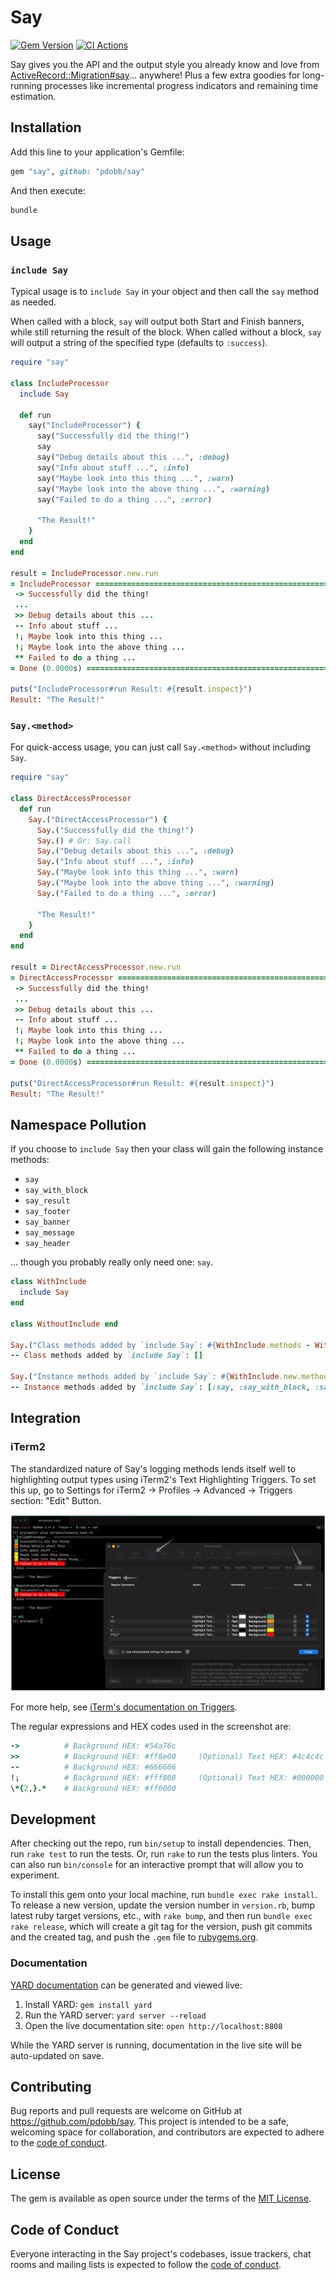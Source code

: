 # Say

[![Gem Version](https://img.shields.io/github/v/release/pdobb/say)](https://img.shields.io/github/v/release/pdobb/say)
[![CI Actions](https://github.com/pdobb/say/actions/workflows/ci.yml/badge.svg)](https://github.com/pdobb/say/actions)

Say gives you the API and the output style you already know and love from [ActiveRecord::Migration#say](https://api.rubyonrails.org/classes/ActiveRecord/Migration.html#method-i-say)... anywhere! Plus a few extra goodies for long-running processes like incremental progress indicators and remaining time estimation.

## Installation

Add this line to your application's Gemfile:

```ruby
gem "say", github: "pdobb/say"
```

And then execute:

```bash
bundle
```

## Usage

### `include Say`

Typical usage is to `include Say` in your object and then call the `say` method as needed.

When called with a block, `say` will output both Start and Finish banners, while still returning the result of the block.
When called without a block, `say` will output a string of the specified type (defaults to `:success`).

```ruby
require "say"

class IncludeProcessor
  include Say

  def run
    say("IncludeProcessor") {
      say("Successfully did the thing!")
      say
      say("Debug details about this ...", :debug)
      say("Info about stuff ...", :info)
      say("Maybe look into this thing ...", :warn)
      say("Maybe look into the above thing ...", :warning)
      say("Failed to do a thing ...", :error)

      "The Result!"
    }
  end
end

result = IncludeProcessor.new.run
= IncludeProcessor =============================================================
 -> Successfully did the thing!
 ...
 >> Debug details about this ...
 -- Info about stuff ...
 !¡ Maybe look into this thing ...
 !¡ Maybe look into the above thing ...
 ** Failed to do a thing ...
= Done (0.0000s) ===============================================================

puts("IncludeProcessor#run Result: #{result.inspect}")
Result: "The Result!"
```

### `Say.<method>`

For quick-access usage, you can just call `Say.<method>` without including `Say`.

```ruby
require "say"

class DirectAccessProcessor
  def run
    Say.("DirectAccessProcessor") {
      Say.("Successfully did the thing!")
      Say.() # Or: Say.call
      Say.("Debug details about this ...", :debug)
      Say.("Info about stuff ...", :info)
      Say.("Maybe look into this thing ...", :warn)
      Say.("Maybe look into the above thing ...", :warning)
      Say.("Failed to do a thing ...", :error)

      "The Result!"
    }
  end
end

result = DirectAccessProcessor.new.run
= DirectAccessProcessor ========================================================
 -> Successfully did the thing!
 ...
 >> Debug details about this ...
 -- Info about stuff ...
 !¡ Maybe look into this thing ...
 !¡ Maybe look into the above thing ...
 ** Failed to do a thing ...
= Done (0.0000s) ===============================================================

puts("DirectAccessProcessor#run Result: #{result.inspect}")
Result: "The Result!"
```

## Namespace Pollution

If you choose to `include Say` then your class will gain the following instance methods:
- `say`
- `say_with_block`
- `say_result`
- `say_footer`
- `say_banner`
- `say_message`
- `say_header`

... though you probably really only need one: `say`.

```ruby
class WithInclude
  include Say
end

class WithoutInclude end

Say.("Class methods added by `include Say`: #{WithInclude.methods - WithoutInclude.methods}", :info)
-- Class methods added by `include Say`: []

Say.("Instance methods added by `include Say`: #{WithInclude.new.methods - WithoutInclude.new.methods}", :info)
-- Instance methods added by `include Say`: [:say, :say_with_block, :say_result, :say_footer, :say_banner, :say_message, :say_header]
```

## Integration

### iTerm2
The standardized nature of Say's logging methods lends itself well to highlighting output types using iTerm2's Text Highlighting Triggers. To set this up, go to Settings for iTerm2 -> Profiles -> Advanced -> Triggers section: "Edit" Button.

![iTerm2 Triggers Setup](/screenshots/iterm2-triggers.png?raw=true "iTerm2 Triggers Setup")

For more help, see [iTerm's documentation on Triggers](https://iterm2.com/triggers.html).

The regular expressions and HEX codes used in the screenshot are:

```ruby
->          # Background HEX: #54a76c
>>          # Background HEX: #ff8e00     (Optional) Text HEX: #4c4c4c
--          # Background HEX: #666666
!¡          # Background HEX: #fff808     (Optional) Text HEX: #000000
\*{2,}.*    # Background HEX: #ff0000
```

## Development

After checking out the repo, run `bin/setup` to install dependencies. Then, run `rake test` to run the tests. Or, run `rake` to run the tests plus linters. You can also run `bin/console` for an interactive prompt that will allow you to experiment.

To install this gem onto your local machine, run `bundle exec rake install`. To release a new version, update the version number in `version.rb`, bump latest ruby target versions, etc., with `rake bump`, and then run `bundle exec rake release`, which will create a git tag for the version, push git commits and the created tag, and push the `.gem` file to [rubygems.org](https://rubygems.org).

### Documentation

[YARD documentation](https://yardoc.org/index.html) can be generated and viewed live:
1. Install YARD: `gem install yard`
2. Run the YARD server: `yard server --reload`
3. Open the live documentation site: `open http://localhost:8808`

While the YARD server is running, documentation in the live site will be auto-updated on save.

## Contributing

Bug reports and pull requests are welcome on GitHub at https://github.com/pdobb/say. This project is intended to be a safe, welcoming space for collaboration, and contributors are expected to adhere to the [code of conduct](https://github.com/pdobb/say/blob/master/CODE_OF_CONDUCT.md).

## License

The gem is available as open source under the terms of the [MIT License](https://opensource.org/licenses/MIT).

## Code of Conduct

Everyone interacting in the Say project's codebases, issue trackers, chat rooms and mailing lists is expected to follow the [code of conduct](https://github.com/pdobb/say/blob/master/CODE_OF_CONDUCT.md).
